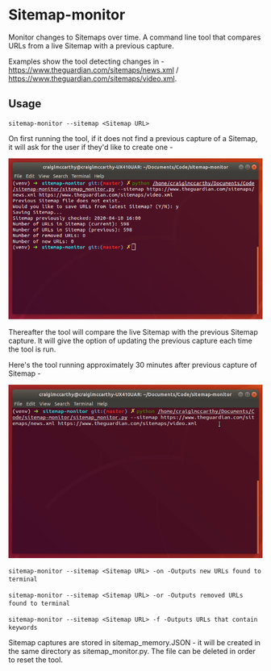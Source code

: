 # Sitemap-monitor

Monitor changes to Sitemaps over time. A command line tool that compares URLs from a live Sitemap with a previous capture.

Examples show the tool detecting changes in - https://www.theguardian.com/sitemaps/news.xml / https://www.theguardian.com/sitemaps/video.xml.


## Usage

```
sitemap-monitor --sitemap <Sitemap URL>
```
On first running the tool, if it does not find a previous capture of a Sitemap, it will ask for the user if they'd like to create one -

![Sitemap-monitor screenshot](/images/sitemap-monitor1.png)

Thereafter the tool will compare the live Sitemap with the previous Sitemap capture. It will give the option of updating the previous capture each time the tool is run.

Here's the tool running approximately 30 minutes after previous capture of Sitemap -

![Sitemap-monitor screenshot](/images/sitemap-monitor.gif)

```
sitemap-monitor --sitemap <Sitemap URL> -on -Outputs new URLs found to terminal

sitemap-monitor --sitemap <Sitemap URL> -or -Outputs removed URLs found to terminal

sitemap-monitor --sitemap <Sitemap URL> -f -Outputs URLs that contain keywords
```

Sitemap captures are stored in sitemap_memory.JSON - it will be created in the same directory as sitemap_monitor.py. The file can be deleted in order to reset the tool.